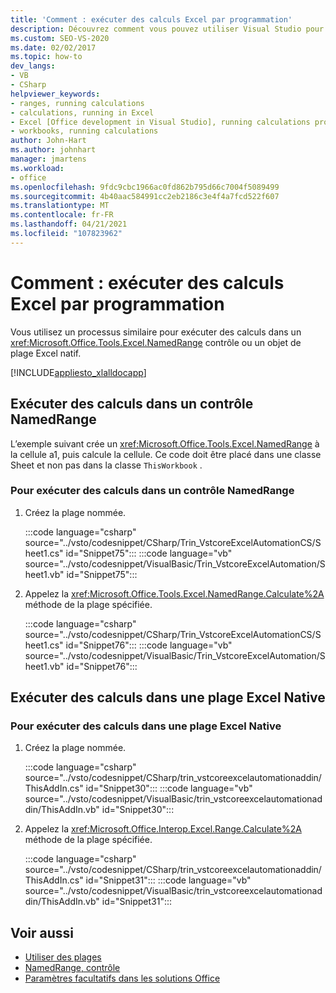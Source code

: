 ```yaml
---
title: 'Comment : exécuter des calculs Excel par programmation'
description: Découvrez comment vous pouvez utiliser Visual Studio pour exécuter des calculs par programme dans un classeur Microsoft Excel.
ms.custom: SEO-VS-2020
ms.date: 02/02/2017
ms.topic: how-to
dev_langs:
- VB
- CSharp
helpviewer_keywords:
- ranges, running calculations
- calculations, running in Excel
- Excel [Office development in Visual Studio], running calculations programmatically
- workbooks, running calculations
author: John-Hart
ms.author: johnhart
manager: jmartens
ms.workload:
- office
ms.openlocfilehash: 9fdc9cbc1966ac0fd862b795d66c7004f5089499
ms.sourcegitcommit: 4b40aac584991cc2eb2186c3e4f4a7fcd522f607
ms.translationtype: MT
ms.contentlocale: fr-FR
ms.lasthandoff: 04/21/2021
ms.locfileid: "107823962"
---
```

# <a name="how-to-programmatically-run-excel-calculations"></a>Comment : exécuter des calculs Excel par programmation
  Vous utilisez un processus similaire pour exécuter des calculs dans un <xref:Microsoft.Office.Tools.Excel.NamedRange> contrôle ou un objet de plage Excel natif.

 [!INCLUDE[appliesto_xlalldocapp](../vsto/includes/appliesto-xlalldocapp-md.md)]

## <a name="run-calculations-in-a-namedrange-control"></a>Exécuter des calculs dans un contrôle NamedRange
 L’exemple suivant crée un <xref:Microsoft.Office.Tools.Excel.NamedRange> à la cellule a1, puis calcule la cellule. Ce code doit être placé dans une classe Sheet et non pas dans la classe `ThisWorkbook` .

### <a name="to-run-calculations-in-a-namedrange-control"></a>Pour exécuter des calculs dans un contrôle NamedRange

1. Créez la plage nommée.

     :::code language="csharp" source="../vsto/codesnippet/CSharp/Trin_VstcoreExcelAutomationCS/Sheet1.cs" id="Snippet75":::
     :::code language="vb" source="../vsto/codesnippet/VisualBasic/Trin_VstcoreExcelAutomation/Sheet1.vb" id="Snippet75":::

2. Appelez la <xref:Microsoft.Office.Tools.Excel.NamedRange.Calculate%2A> méthode de la plage spécifiée.

     :::code language="csharp" source="../vsto/codesnippet/CSharp/Trin_VstcoreExcelAutomationCS/Sheet1.cs" id="Snippet76":::
     :::code language="vb" source="../vsto/codesnippet/VisualBasic/Trin_VstcoreExcelAutomation/Sheet1.vb" id="Snippet76":::

## <a name="run-calculations-in-a-native-excel-range"></a>Exécuter des calculs dans une plage Excel Native

### <a name="to-run-calculations-in-a-native-excel-range"></a>Pour exécuter des calculs dans une plage Excel Native

1. Créez la plage nommée.

     :::code language="csharp" source="../vsto/codesnippet/CSharp/trin_vstcoreexcelautomationaddin/ThisAddIn.cs" id="Snippet30":::
     :::code language="vb" source="../vsto/codesnippet/VisualBasic/trin_vstcoreexcelautomationaddin/ThisAddIn.vb" id="Snippet30":::

2. Appelez la <xref:Microsoft.Office.Interop.Excel.Range.Calculate%2A> méthode de la plage spécifiée.

     :::code language="csharp" source="../vsto/codesnippet/CSharp/trin_vstcoreexcelautomationaddin/ThisAddIn.cs" id="Snippet31":::
     :::code language="vb" source="../vsto/codesnippet/VisualBasic/trin_vstcoreexcelautomationaddin/ThisAddIn.vb" id="Snippet31":::

## <a name="see-also"></a>Voir aussi
- [Utiliser des plages](../vsto/working-with-ranges.md)
- [NamedRange, contrôle](../vsto/namedrange-control.md)
- [Paramètres facultatifs dans les solutions Office](../vsto/optional-parameters-in-office-solutions.md)
